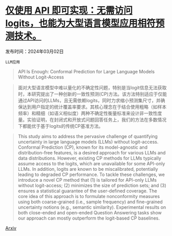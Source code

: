# [仅使用 API 即可实现：无需访问 logits，也能为大型语言模型应用相符预测技术。](https://arxiv.org/abs/2403.01216)

发布时间：2024年03月02日

`LLM应用`

> API Is Enough: Conformal Prediction for Large Language Models Without Logit-Access

> 面对大型语言模型中难以量化的不确定性问题，特别是当logit信息无法获取时，本研究提出了一种创新的一致性预测(CP)方法。该方法特别适应于仅能通过API访问的LLMs，且无需依赖logits，同时力求缩小预测集尺寸，并确保达到用户指定的统计覆盖率要求。其核心理念在于结合使用粗略（如样本频率）和精细（如语义相似度）两种不确定性衡量标准来设计非一致性度量。实验证明，在封闭式和开放式问题回答任务上，我们的方法在多数情况下都能优于基于logits的传统CP基准方法。

> This study aims to address the pervasive challenge of quantifying uncertainty in large language models (LLMs) without logit-access. Conformal Prediction (CP), known for its model-agnostic and distribution-free features, is a desired approach for various LLMs and data distributions. However, existing CP methods for LLMs typically assume access to the logits, which are unavailable for some API-only LLMs. In addition, logits are known to be miscalibrated, potentially leading to degraded CP performance. To tackle these challenges, we introduce a novel CP method that (1) is tailored for API-only LLMs without logit-access; (2) minimizes the size of prediction sets; and (3) ensures a statistical guarantee of the user-defined coverage. The core idea of this approach is to formulate nonconformity measures using both coarse-grained (i.e., sample frequency) and fine-grained uncertainty notions (e.g., semantic similarity). Experimental results on both close-ended and open-ended Question Answering tasks show our approach can mostly outperform the logit-based CP baselines.

[Arxiv](https://arxiv.org/abs/2403.01216)
